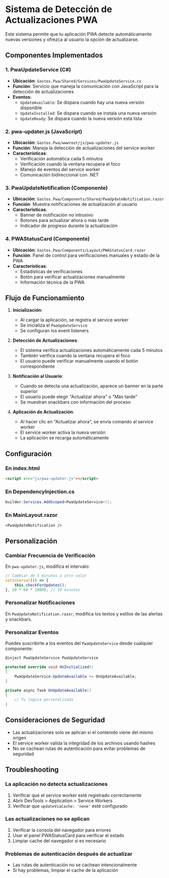 # Sistema de Detección de Actualizaciones PWA

Este sistema permite que tu aplicación PWA detecte automáticamente nuevas versiones y ofrezca al usuario la opción de actualizarse.

## Componentes Implementados

### 1. PwaUpdateService (C#)
- **Ubicación**: `Gastos.Pwa/Shared/Services/PwaUpdateService.cs`
- **Función**: Servicio que maneja la comunicación con JavaScript para la detección de actualizaciones
- **Eventos**:
  - `UpdateAvailable`: Se dispara cuando hay una nueva versión disponible
  - `UpdateInstalled`: Se dispara cuando se instala una nueva versión
  - `UpdateReady`: Se dispara cuando la nueva versión está lista

### 2. pwa-updater.js (JavaScript)
- **Ubicación**: `Gastos.Pwa/wwwroot/js/pwa-updater.js`
- **Función**: Maneja la detección de actualizaciones del service worker
- **Características**:
  - Verificación automática cada 5 minutos
  - Verificación cuando la ventana recupera el foco
  - Manejo de eventos del service worker
  - Comunicación bidireccional con .NET

### 3. PwaUpdateNotification (Componente)
- **Ubicación**: `Gastos.Pwa/Components/Shared/PwaUpdateNotification.razor`
- **Función**: Muestra notificaciones de actualización al usuario
- **Características**:
  - Banner de notificación no intrusivo
  - Botones para actualizar ahora o más tarde
  - Indicador de progreso durante la actualización

### 4. PWAStatusCard (Componente)
- **Ubicación**: `Gastos.Pwa/Components/Layout/PWAStatusCard.razor`
- **Función**: Panel de control para verificaciones manuales y estado de la PWA
- **Características**:
  - Estadísticas de verificaciones
  - Botón para verificar actualizaciones manualmente
  - Información técnica de la PWA

## Flujo de Funcionamiento

1. **Inicialización**:
   - Al cargar la aplicación, se registra el service worker
   - Se inicializa el `PwaUpdateService`
   - Se configuran los event listeners

2. **Detección de Actualizaciones**:
   - El sistema verifica actualizaciones automáticamente cada 5 minutos
   - También verifica cuando la ventana recupera el foco
   - El usuario puede verificar manualmente usando el botón correspondiente

3. **Notificación al Usuario**:
   - Cuando se detecta una actualización, aparece un banner en la parte superior
   - El usuario puede elegir "Actualizar ahora" o "Más tarde"
   - Se muestran snackbars con información del proceso

4. **Aplicación de Actualización**:
   - Al hacer clic en "Actualizar ahora", se envía comando al service worker
   - El service worker activa la nueva versión
   - La aplicación se recarga automáticamente

## Configuración

### En index.html
```html
<script src="js/pwa-updater.js"></script>
```

### En DependencyInjection.cs
```csharp
builder.Services.AddScoped<PwaUpdateService>();
```

### En MainLayout.razor
```razor
<PwaUpdateNotification />
```

## Personalización

### Cambiar Frecuencia de Verificación
En `pwa-updater.js`, modifica el intervalo:
```javascript
// Cambiar de 5 minutos a otro valor
setInterval(() => {
    this.checkForUpdates();
}, 10 * 60 * 1000); // 10 minutos
```

### Personalizar Notificaciones
En `PwaUpdateNotification.razor`, modifica los textos y estilos de las alertas y snackbars.

### Personalizar Eventos
Puedes suscribirte a los eventos del `PwaUpdateService` desde cualquier componente:
```csharp
@inject PwaUpdateService PwaUpdateService

protected override void OnInitialized()
{
    PwaUpdateService.UpdateAvailable += OnUpdateAvailable;
}

private async Task OnUpdateAvailable()
{
    // Tu lógica personalizada
}
```

## Consideraciones de Seguridad

- Las actualizaciones solo se aplican si el contenido viene del mismo origen
- El service worker valida la integridad de los archivos usando hashes
- No se cachean rutas de autenticación para evitar problemas de seguridad

## Troubleshooting

### La aplicación no detecta actualizaciones
1. Verificar que el service worker esté registrado correctamente
2. Abrir DevTools > Application > Service Workers
3. Verificar que `updateViaCache: 'none'` esté configurado

### Las actualizaciones no se aplican
1. Verificar la consola del navegador para errores
2. Usar el panel PWAStatusCard para verificar el estado
3. Limpiar cache del navegador si es necesario

### Problemas de autenticación después de actualizar
- Las rutas de autenticación no se cachean intencionalmente
- Si hay problemas, limpiar el cache de la aplicación